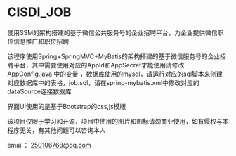 # CISDI_JOB
使用SSM的架构搭建的基于微信公共服务号的企业招聘平台，为企业提供微信职位信息推广和职位招聘

该程序使用Spring+SpringMVC+MyBatis的架构搭建的基于微信服务号的企业招聘平台，其中需要使用对应的AppId和AppSecret才能使用请修改AppConfig.java 中的变量
，数据库使用的mysql，请运行对应的sql脚本来创建对应数据库中的表格，job.sql，请在spring-mybatis.xml中修改对应的dataSource连接数据库

界面UI使用的是基于Bootstrap的css,js模版

该项目仅限于学习和开源，项目中使用的图片和图标请勿商业使用，如有侵权与本程序无关，有其他问题可以咨询本人

email： 250106768@qq.com
